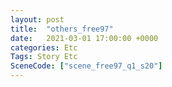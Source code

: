 ```yaml
---
layout: post
title:  "others_free97"
date:   2021-03-01 17:00:00 +0000
categories: Etc
Tags: Story Etc
SceneCode: ["scene_free97_q1_s20"]
---
```

